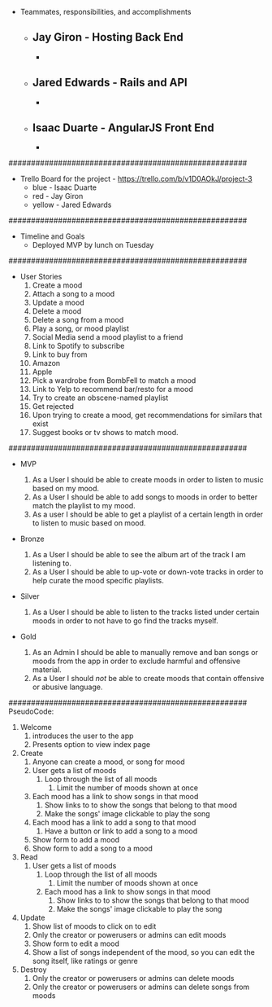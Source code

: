 * Teammates, responsibilities, and accomplishments
  - Jay Giron - Hosting Back End
    -
    -
  - Jared Edwards - Rails and API
    -
    -
  - Isaac Duarte - AngularJS Front End
    -
    -
#####################################################
* Trello Board for the project - https://trello.com/b/v1D0AOkJ/project-3
  - blue - Isaac Duarte
  - red - Jay Giron
  - yellow - Jared Edwards

#####################################################
* Timeline and Goals
  - Deployed MVP by lunch on Tuesday

#####################################################
* User Stories
  1. Create a mood
  2. Attach a song to a mood
  3. Update a mood
  4. Delete a mood
  5. Delete a song from a mood
  6. Play a song, or mood playlist
  7. Social Media send a mood playlist to a friend
  8. Link to Spotify to subscribe
  9. Link to buy from
    1. Amazon
    2. Apple
  10. Pick a wardrobe from BombFell to match a mood
  11. Link to Yelp to recommend bar/resto for a mood
  12. Try to create an obscene-named playlist
    1.  Get rejected
  13. Upon trying to create a mood, get recommendations for similars that exist
  14. Suggest books or tv shows to match mood.

#####################################################
* MVP
  1. As a User I should be able to create moods in order to listen to music based on my mood.
  2. As a User I should be able to add songs to moods in order to better match the playlist to my mood.
  3. As a user I should be able to get a playlist of a certain length in order to listen to music based on mood.

* Bronze
  1. As a User I should be able to see the album art of the track I am listening to.
  2. As a User I should be able to up-vote or down-vote tracks in order to help curate the mood specific playlists.

* Silver
  1. As a User I should be able to listen to the tracks listed under certain moods in order to not have to go find the tracks myself.

* Gold
  1. As an Admin I should be able to manually remove and ban songs or moods from the app in order to exclude harmful and offensive material.
  2. As a User I should *not* be able to create moods that contain offensive or abusive language.

#####################################################
PseudoCode:
1. Welcome
    1. introduces the user to the app
    2. Presents option to view index page
2. Create
    1. Anyone can create a mood, or song for mood
    2. User gets a list of moods
        1. Loop through the list of all moods
            1. Limit the number of moods shown at once
    3. Each mood has a link to show songs in that mood
        1. Show links to to show the songs that belong to that mood
        2. Make the songs' image clickable to play the song
    4. Each mood has a link to add a song to that mood
        1. Have a button or link to add a song to a mood
    5. Show form to add a mood
    6. Show form to add a song to a mood
3. Read
    1. User gets a list of moods
        1. Loop through the list of all moods
            1. Limit the number of moods shown at once
        1. Each mood has a link to show songs in that mood
            1. Show links to to show the songs that belong to that mood
            2. Make the songs' image clickable to play the song
4. Update
    1. Show list of moods to click on to edit
    2. Only the creator or powerusers or admins can edit moods
    3. Show form to edit a mood
    4. Show a list of songs independent of the mood, so you can edit the song itself, like ratings or genre
5. Destroy
    1. Only the creator or powerusers or admins can delete moods
    2. Only the creator or powerusers or admins can delete songs from moods
